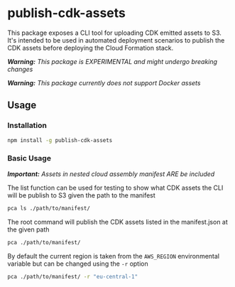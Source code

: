 # publish-cdk-assets

This package exposes a CLI tool for uploading CDK emitted assets to S3. It's intended to be used in automated deployment scenarios to publish the CDK assets before deploying the Cloud Formation stack.

_**Warning:** This package is EXPERIMENTAL and might undergo breaking changes_

_**Warning:** This package currently does not support Docker assets_

## Usage

### Installation

```bash
npm install -g publish-cdk-assets
```

### Basic Usage

_**Important:** Assets in nested cloud assembly manifest ARE be included_

The list function can be used for testing to show what CDK assets the CLI will be publish to S3 given the path to the manifest

```bash
pca ls ./path/to/manifest/
```

The root command will publish the CDK assets listed in the manifest.json at the given path

```bash
pca ./path/to/manifest/
```

By default the current region is taken from the `AWS_REGION` environmental variable but can be changed using the `-r` option

```bash
pca ./path/to/manifest/ -r "eu-central-1"
```

